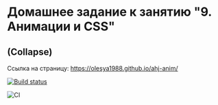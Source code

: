 # Домашнее задание к занятию "9. Анимации и CSS"
## (Collapse)


Ссылка на страницу: https://olesya1988.github.io/ahj-anim/

[![Build status](https://ci.appveyor.com/api/projects/status/p579x3i75649lmkh?svg=true)](https://ci.appveyor.com/project/Olesya1988/ahj-anim)

![CI](https://github.com/Olesya1988/ahj-anim/actions/workflows/web.yml/badge.svg)